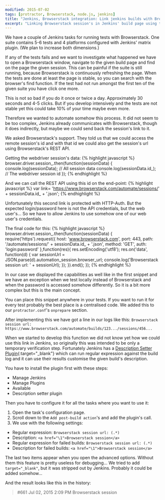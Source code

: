 ```yaml
---
modified: 2015-07-02
tags: [protractor, Browserstack, node.js, jenkins]
title: "Jenkins, Browserstack integration: Link jenkins builds with Browserstack sessions"
excerpt: "Linking Browserstack session's in Jenkins' build page using the Description setter plugin and a bit javascript"
---
```

We have a couple of Jenkins tasks for running tests with Browserstack.
One suite contains 5-6 tests and 4 platforms configured with Jenkins' matrix plugin.
(We plan to increase both dimensions.)

If any of the tests fails and we want to investigate what happened we have to open a Browserstack window, navigate to the
given build page and find on the page the given session.
This can be painful if the suite is still running, because Browserstack is continuously refreshing the page.
When the tests are done at least the page is stable, so you can search with the browser's find function.
If the test had not run amongst the first ten of the given suite you have click one more.

This is not so bad if you do it once or twice a day. Approximately 30 seconds and 4-5 clicks.
But if you develop intensively and the tests are not stable yet this could take 10% of your time maybe even more.

Therefore we wanted to automate somehow this process. It did not seem to be too complex,
Jenkins already communicates with Browserstack, though it does indirectly, but maybe we could send back the
session's link to it.

We asked Browserstack's support. They told us that we could access the remote session's id and
with that id we could also get the session's url using Browserstack's REST API.

Getting the webdriver session's data:
{% highlight javascript %}
    browser.driver.session_.then(function(sessionData) {
        console.log(sessionData);       // All session data
        console.log(sessionData.id_);   // The webdriver session id
    });
{% endhighlight %}

And we can call the REST API using this id on the end-point:
{% highlight javascript %}
  var link= 'https://www.browserstack.com/automate/sessions/' + sessionData.id_ + '.json';
{% endhighlight %}

Unfortunately this second link is protected with HTTP-Auth.
But the expected login/password here is not the API credentials, but the web user's...
So we have to allow Jenkins to use somehow one of our web user's credentials.

The final code for this:
{% highlight javascript %}
browser.driver.session_.then(function(sessionData) {
  require('https').request({
    host: 'www.browserstack.com',
    port: 443,
    path: '/automate/sessions/' + sessionData.id_ + '.json',
    method: 'GET',
    auth: 'login:password'
  },function(res){
    res.setEncoding('utf8');
    res.on('data', function(d) {
      var sessionUrl = JSON.parse(d).automation_session.browser_url;
      console.log('Browserstack session url: ' + sessionUrl);
    });
  }).end();
});
{% endhighlight %}

In our case we displayed the capabilities as well like in the first snippet and we have an exception when we test locally
instead of Browserstack and when the password is accessed somehow differently.
So it is a bit more complex but this is the main concept.

You can place this snippet anywhere in your tests. If you want to run it for every test probably the best place is a centralised code.
We added this to our `protractor.conf`'s `onprepare` section.

After implementing this we have got a line in our logs like this:
`Browserstack session url: https://www.browserstack.com/automate/builds/123.../sessions/456...`

When we started to develop this function we did not know yet how we could use this link in Jenkins, so originally this was intended to be only a temporary verification step.
Fortunately Jenkins has a [Description Setter Plugin](https://wiki.jenkins-ci.org/display/JENKINS/Description+Setter+Plugin){:target="_blank"}
which can run regular expression against the build log and it can use their results customise the given build's description.

You have to install the plugin first with these steps:

 * Manage Jenkins
 * Manage Plugins
 * Available
 * Description setter plugin

Then you have to configure it for all the tasks where you want to use it:

 1. Open the task's configuration page.
 2. Scroll down to the `Add post-build action`'s and add the plugin's call.
 3. We use with the following settings:
 *  Regular expression: `Browserstack session url: (.*)`
 *  Description: `<a href="\1">Browserstack session</a>`
 *  Regular expression for failed builds: `Browserstack session url: (.*)`
 *  Description for failed builds: `<a href="\1">Browserstack session</a>`

The last two items appear when you open the advanced options. Without them this feature is pretty useless for debugging...
We tried to add `target="_blank"`, but it was stripped out by Jenkins. Probably it could be added somehow...

And the result looks like this in the history:

> #661 Jul 02, 2015 2:09 PM
> Browserstack session

